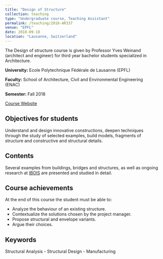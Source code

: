 ```yaml
---
title: "Design of Structure"
collection: teaching
type: "Undergraduate course, Teaching Assistant"
permalink: /teaching/2018-AR337
venue: "EPFL"
date: 2018-09-18
location: "Lausanne, Switzerland"
---
```


The Design of structure course is given by Professor Yves Weinand (architect and engineer) for third year bachelor students specialized in Architecture.

**University:** Ecole Polytechnique Fédérale de Lausanne (EPFL)

**Faculty:** School of Architecture, Civil and Environmental Engineering (ENAC)

**Semester:** Fall 2018

[Course Website](http://edu.epfl.ch/coursebook/en/design-of-structures-AR-337?cb_cycle=bama_cyclebachelor&cb_section=ar)

Objectives for students
------
Understand and design innovative constructions, deepen techniques through the study of selected examples, build models, fragments of structure and constructive and structural details.

Contents
------
Several examples from buildings, bridges and structures, as well as ongoing research at [IBOIS](https://ibois.epfl.ch) are presented and studied in detail.

Course achievements
------
At the end of this course the student must be able to:
* Analyze the behaviour of an existing structure.
* Contextualize the solutions chosen by the project manager.
* Propose structural and envelope variants.
* Argue their choices.

Keywords
------
Structural Analysis - Structural Design - Manufacturing
